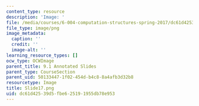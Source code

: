 ```yaml
---
content_type: resource
description: 'Image: '
file: /media/courses/6-004-computation-structures-spring-2017/dc61d42539d5fbe625191955db78e953_Slide17.png
file_type: image/png
image_metadata:
  caption: ''
  credit: ''
  image-alt: ''
learning_resource_types: []
ocw_type: OCWImage
parent_title: 9.1 Annotated Slides
parent_type: CourseSection
parent_uid: 50133447-1f02-454d-b4c8-8a4afb3d32b8
resourcetype: Image
title: Slide17.png
uid: dc61d425-39d5-fbe6-2519-1955db78e953
---
```


